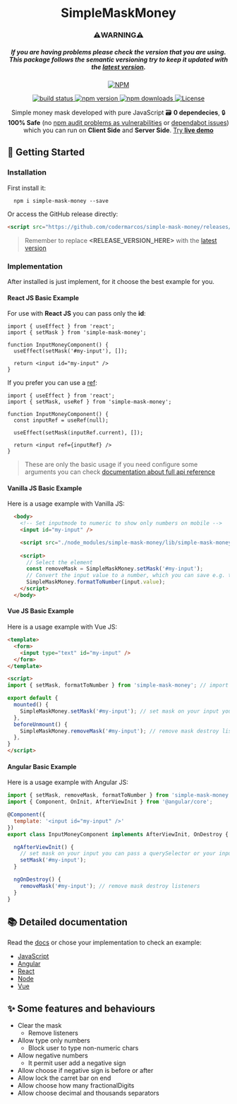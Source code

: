 <h1 align="center">SimpleMaskMoney</h1>

<h3 align="center">⚠️<b>WARNING</b>⚠️</h3>

<h5 align="center">
  If you are having problems please check the version that you are using. <br>
  This package follows the <a>semantic versioning</a> try to keep it updated with the <a href="">latest version</a>.
</h5>

<p align="center">
  <a class="badge-align" href="https://nodei.co/npm/simple-mask-money/">
  <img src="https://nodei.co/npm/simple-mask-money.png?downloads=true&downloadRank=true" alt="NPM"></a>
</p>

<p align="center">
  <a class="badge-align" href="https://github.com/codermarcos/simple-mask-money/actions/workflows/on_push.yaml">
    <img src="https://github.com/codermarcos/simple-mask-money/actions/workflows/on_push.yaml/badge.svg?event=push" alt="build status"/>
  </a>
  <a class="badge-align" href="https://badge.fury.io/js/simple-mask-money">
    <img src="https://badge.fury.io/js/simple-mask-money.svg" alt="npm version">
  </a>
  <a class="badge-align" href="https://www.npmjs.com/package/simple-mask-money">
    <img src="https://img.shields.io/npm/dm/simple-mask-money.svg" alt="npm downloads">
  </a>
  <a class="badge-align" href="https://opensource.org/license/mit/">
    <img src="https://img.shields.io/badge/License-MIT-blue.svg" alt="License">
  </a>
</p>

<p align="center">
  Simple money mask developed with pure JavaScript 🗃️ <b>0 dependecies</b>, 🔒 <b>100% Safe</b> (no <a href="https://docs.npmjs.com/auditing-package-dependencies-for-security-vulnerabilities">npm audit problems as vulnerabilities</a> or <a href="https://github.com/codermarcos/simple-mask-money/security/dependabot">dependabot issues</a>) which you can run on <b>Client Side</b> and <b>Server Side</b>.
  <a href="https://simple-mask-money.codermarcos.zone/">Try <b>live demo</b></a>
</p>

## 🎉 Getting Started

### Installation

First install it:

```shell
  npm i simple-mask-money --save
```

Or access the GitHub release directly:

```html
<script src="https://github.com/codermarcos/simple-mask-money/releases/download/<RELEASE_VERSION_HERE>/simple-mask-money.js"></script>
```

> Remember to replace **<RELEASE_VERSION_HERE>** with the [latest version](https://github.com/codermarcos/simple-mask-money/releases/latest)

### Implementation

After installed is just implement, for it choose the best example for you.

#### React JS Basic Example

For use with **React JS** you can pass only the **id**:

```tsx
import { useEffect } from 'react';
import { setMask } from 'simple-mask-money';

function InputMoneyComponent() {
  useEffect(setMask('#my-input'), []);

  return <input id="my-input" />
}
```

If you prefer you can use a [ref](https://react.dev/learn/referencing-values-with-refs):

```tsx
import { useEffect } from 'react';
import { setMask, useRef } from 'simple-mask-money';

function InputMoneyComponent() {
  const inputRef = useRef(null);

  useEffect(setMask(inputRef.current), []);

  return <input ref={inputRef} />
}
```

> These are only the basic usage if you need configure some arguments you can check [documentation about full api reference](./docs/4.x.x/)

#### Vanilla JS Basic Example

Here is a usage example with Vanilla JS:

```html
  <body>
    <!-- Set inputmode to numeric to show only numbers on mobile -->
    <input id="my-input" />

    <script src="./node_modules/simple-mask-money/lib/simple-mask-money.js"></script>
    
    <script>
      // Select the element
      const removeMask = SimpleMaskMoney.setMask('#my-input');
      // Convert the input value to a number, which you can save e.g. to a database:
      SimpleMaskMoney.formatToNumber(input.value);
    </script>
  </body>
```

#### Vue JS Basic Example

Here is a usage example with Vue JS:

```html
<template>
  <form>
    <input type="text" id="my-input" />
  </form>
</template>

<script>
import { setMask, formatToNumber } from 'simple-mask-money'; // import mask

export default {
  mounted() {
    SimpleMaskMoney.setMask('#my-input'); // set mask on your input you can passing a querySelector
  },
  beforeUnmount() {
    SimpleMaskMoney.removeMask('#my-input'); // remove mask destroy listeners
  },
}
</script>
```

#### Angular Basic Example

Here is a usage example with Angular JS:

```javascript
import { setMask, removeMask, formatToNumber } from 'simple-mask-money'; // import mask
import { Component, OnInit, AfterViewInit } from '@angular/core';

@Component({
  template: '<input id="my-input" />'
})
export class InputMoneyComponent implements AfterViewInit, OnDestroy {

  ngAfterViewInit() {
    // set mask on your input you can pass a querySelector or your input element and options
    setMask('#my-input');
  }

  ngOnDestroy() { 
    removeMask('#my-input'); // remove mask destroy listeners
  }
}
```

## 📚 Detailed documentation

Read the [docs](docs/) or chose your implementation to check an example:

* [JavaScript](examples/4.x.x/javascript)
* [Angular](examples/4.x.x/angular)
* [React](examples/4.x.x/react)
* [Node](examples/4.x.x/node)
* [Vue](examples/4.x.x/vue)

## ✨ Some features and behaviours

* Clear the mask
  * Remove listeners
* Allow type only numbers
  * Block user to type non-numeric chars
* Allow negative numbers
  * It permit user add a negative sign
* Allow choose if negative sign is before or after
* Allow lock the carret bar on end
* Allow choose how many fractionalDigits
* Allow choose decimal and thousands separators
